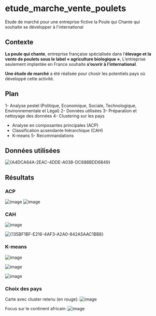 # etude_marche_vente_poulets
Etude de marché pour une entreprise fictive la Poule qui Chante qui souhaite se développer à l'international

## Contexte
**La poule qui chante**, entreprise française spécialisée dans l’**élevage et la vente de poulets sous le label « agriculture biologique »**,
L’entreprise seulement implantée en France souhaite **s’ouvrir à l’international**.

**Une étude de marché** a été réalisée pour chosir les potentiels pays où développé cette activité.

## Plan
1- Analyse pestel (Politique, Economique, Sociale, Technologique, Environnementale et Légal)
2- Données utilisées
3- Préparation et nettoyage des données
4- Clustering sur les pays
  - Analyse en composantes principales (ACP)
  - Classification acsendante hiérarchique (CAH)
  - K-means
5- Recommandations

## Données utilisées
![{A4DCA64A-2EAC-4DDE-A038-DC688BDD6849}](https://github.com/user-attachments/assets/6beb3ec9-df3a-4036-83e3-3a7f6f55bfab)

## Résultats
### ACP
![image](https://github.com/user-attachments/assets/3ad84219-900a-4acb-ba13-40e6074d3b90)
![image](https://github.com/user-attachments/assets/94dafed3-7c34-458a-baca-5c90d5811066)

### CAH
![image](https://github.com/user-attachments/assets/a9973650-f74b-477a-926b-771a50231af6)

![{135BF1BF-E216-4AF3-A2A0-842A5AAC1BB8}](https://github.com/user-attachments/assets/715a4533-4f34-441a-9765-1cc083ca473b)

### K-means

![image](https://github.com/user-attachments/assets/2d21cdd8-6db0-4d0d-bea6-6c85eb25f2b4)

![image](https://github.com/user-attachments/assets/23714b9d-df0b-4fcb-9387-85c83aadc833)


![image](https://github.com/user-attachments/assets/c0f2767f-a761-4850-8ef9-cab4e8d36857)

### Choix des pays
Carte avec cluster retenu (en rouge):
![image](https://github.com/user-attachments/assets/e512af1c-fcf4-4c4b-aa26-71ee91603dfd)

Focus sur le continent africain:
![image](https://github.com/user-attachments/assets/78ac2bdd-4682-4ad6-bc3a-17b537bcdead)






